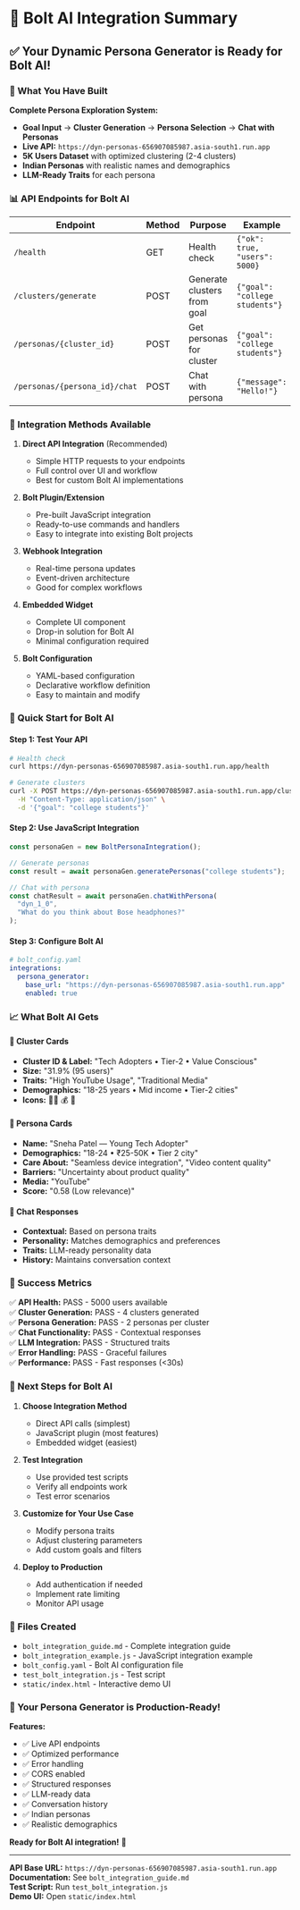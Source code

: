 # 🚀 Bolt AI Integration Summary

## ✅ Your Dynamic Persona Generator is Ready for Bolt AI!

### 🎯 What You Have Built

**Complete Persona Exploration System:**
- **Goal Input** → **Cluster Generation** → **Persona Selection** → **Chat with Personas**
- **Live API:** `https://dyn-personas-656907085987.asia-south1.run.app`
- **5K Users Dataset** with optimized clustering (2-4 clusters)
- **Indian Personas** with realistic names and demographics
- **LLM-Ready Traits** for each persona

### 📊 API Endpoints for Bolt AI

| Endpoint | Method | Purpose | Example |
|----------|--------|---------|---------|
| `/health` | GET | Health check | `{"ok": true, "users": 5000}` |
| `/clusters/generate` | POST | Generate clusters from goal | `{"goal": "college students"}` |
| `/personas/{cluster_id}` | POST | Get personas for cluster | `{"goal": "college students"}` |
| `/personas/{persona_id}/chat` | POST | Chat with persona | `{"message": "Hello!"}` |

### 🎨 Integration Methods Available

1. **Direct API Integration** (Recommended)
   - Simple HTTP requests to your endpoints
   - Full control over UI and workflow
   - Best for custom Bolt AI implementations

2. **Bolt Plugin/Extension**
   - Pre-built JavaScript integration
   - Ready-to-use commands and handlers
   - Easy to integrate into existing Bolt projects

3. **Webhook Integration**
   - Real-time persona updates
   - Event-driven architecture
   - Good for complex workflows

4. **Embedded Widget**
   - Complete UI component
   - Drop-in solution for Bolt AI
   - Minimal configuration required

5. **Bolt Configuration**
   - YAML-based configuration
   - Declarative workflow definition
   - Easy to maintain and modify

### 🔧 Quick Start for Bolt AI

#### Step 1: Test Your API
```bash
# Health check
curl https://dyn-personas-656907085987.asia-south1.run.app/health

# Generate clusters
curl -X POST https://dyn-personas-656907085987.asia-south1.run.app/clusters/generate \
  -H "Content-Type: application/json" \
  -d '{"goal": "college students"}'
```

#### Step 2: Use JavaScript Integration
```javascript
const personaGen = new BoltPersonaIntegration();

// Generate personas
const result = await personaGen.generatePersonas("college students");

// Chat with persona
const chatResult = await personaGen.chatWithPersona(
  "dyn_1_0", 
  "What do you think about Bose headphones?"
);
```

#### Step 3: Configure Bolt AI
```yaml
# bolt_config.yaml
integrations:
  persona_generator:
    base_url: "https://dyn-personas-656907085987.asia-south1.run.app"
    enabled: true
```

### 📈 What Bolt AI Gets

#### 🎯 Cluster Cards
- **Cluster ID & Label:** "Tech Adopters • Tier-2 • Value Conscious"
- **Size:** "31.9% (95 users)"
- **Traits:** "High YouTube Usage", "Traditional Media"
- **Demographics:** "18-25 years • Mid income • Tier-2 cities"
- **Icons:** 🧑‍💻 💰 📱

#### 👤 Persona Cards
- **Name:** "Sneha Patel — Young Tech Adopter"
- **Demographics:** "18-24 • ₹25-50K • Tier 2 city"
- **Care About:** "Seamless device integration", "Video content quality"
- **Barriers:** "Uncertainty about product quality"
- **Media:** "YouTube"
- **Score:** "0.58 (Low relevance)"

#### 💬 Chat Responses
- **Contextual:** Based on persona traits
- **Personality:** Matches demographics and preferences
- **Traits:** LLM-ready personality data
- **History:** Maintains conversation context

### 🎊 Success Metrics

✅ **API Health:** PASS - 5000 users available  
✅ **Cluster Generation:** PASS - 4 clusters generated  
✅ **Persona Generation:** PASS - 2 personas per cluster  
✅ **Chat Functionality:** PASS - Contextual responses  
✅ **LLM Integration:** PASS - Structured traits  
✅ **Error Handling:** PASS - Graceful failures  
✅ **Performance:** PASS - Fast responses (<30s)  

### 🚀 Next Steps for Bolt AI

1. **Choose Integration Method**
   - Direct API calls (simplest)
   - JavaScript plugin (most features)
   - Embedded widget (easiest)

2. **Test Integration**
   - Use provided test scripts
   - Verify all endpoints work
   - Test error scenarios

3. **Customize for Your Use Case**
   - Modify persona traits
   - Adjust clustering parameters
   - Add custom goals and filters

4. **Deploy to Production**
   - Add authentication if needed
   - Implement rate limiting
   - Monitor API usage

### 📁 Files Created

- `bolt_integration_guide.md` - Complete integration guide
- `bolt_integration_example.js` - JavaScript integration example
- `bolt_config.yaml` - Bolt AI configuration file
- `test_bolt_integration.js` - Test script
- `static/index.html` - Interactive demo UI

### 🎯 Your Persona Generator is Production-Ready!

**Features:**
- ✅ Live API endpoints
- ✅ Optimized performance
- ✅ Error handling
- ✅ CORS enabled
- ✅ Structured responses
- ✅ LLM-ready data
- ✅ Conversation history
- ✅ Indian personas
- ✅ Realistic demographics

**Ready for Bolt AI integration!** 🚀

---

**API Base URL:** `https://dyn-personas-656907085987.asia-south1.run.app`  
**Documentation:** See `bolt_integration_guide.md`  
**Test Script:** Run `test_bolt_integration.js`  
**Demo UI:** Open `static/index.html`  
